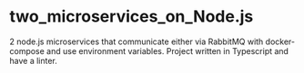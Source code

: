 # two_microservices_on_Node.js
2 node.js microservices that communicate either via RabbitMQ with docker-compose and use environment variables. Project written in Typescript and have a linter.
